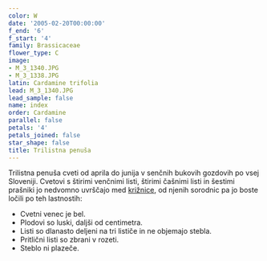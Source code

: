 ```yaml
---
color: W
date: '2005-02-20T00:00:00'
f_end: '6'
f_start: '4'
family: Brassicaceae
flower_type: C
image:
- M_3_1340.JPG
- M_3_1338.JPG
latin: Cardamine trifolia
lead: M_3_1340.JPG
lead_sample: false
name: index
order: Cardamine
parallel: false
petals: '4'
petals_joined: false
star_shape: false
title: Trilistna penuša
---
```

Trilistna penuša cveti od aprila do junija v senčnih bukovih gozdovih po vsej Sloveniji. Cvetovi s štirimi venčnimi listi, štirimi čašnimi listi in šestimi prašniki jo nedvomno uvrščajo med [križnice](../l_brassicaceae.htm), od njenih sorodnic pa jo boste ločili po teh lastnostih:

-   Cvetni venec je bel.
-   Plodovi so luski, daljši od centimetra.
-   Listi so dlanasto deljeni na tri lističe in ne objemajo stebla.
-   Pritlični listi so zbrani v rozeti.
-   Steblo ni plazeče.
